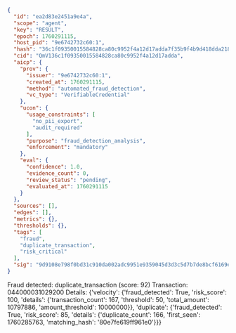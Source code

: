 ```json
{
  "id": "ea2d83e2451a9e4a",
  "scope": "agent",
  "key": "RESULT",
  "epoch": 1760291115,
  "host_pid": "9e6742732c60:1",
  "hash": "36c1f09350015584828ca80c9952f4a12d17adda7f35b9f4b9d418dda2184853",
  "cid": "QmV136c1f09350015584828ca80c9952f4a12d17adda",
  "aicp": {
    "prov": {
      "issuer": "9e6742732c60:1",
      "created_at": 1760291115,
      "method": "automated_fraud_detection",
      "vc_type": "VerifiableCredential"
    },
    "ucon": {
      "usage_constraints": [
        "no_pii_export",
        "audit_required"
      ],
      "purpose": "fraud_detection_analysis",
      "enforcement": "mandatory"
    },
    "eval": {
      "confidence": 1.0,
      "evidence_count": 0,
      "review_status": "pending",
      "evaluated_at": 1760291115
    }
  },
  "sources": [],
  "edges": [],
  "metrics": {},
  "thresholds": {},
  "tags": [
    "fraud",
    "duplicate_transaction",
    "risk_critical"
  ],
  "sig": "9d9108e798f0bd31c910da002adc9951e9359045d3d3c5d7b7de8bcf6169e86a"
}
```

Fraud detected: duplicate_transaction (score: 92)
Transaction: 044000031029200
Details: {'velocity': {'fraud_detected': True, 'risk_score': 100, 'details': {'transaction_count': 167, 'threshold': 50, 'total_amount': 10797886, 'amount_threshold': 10000000}}, 'duplicate': {'fraud_detected': True, 'risk_score': 85, 'details': {'duplicate_count': 166, 'first_seen': 1760285763, 'matching_hash': '80e7fe619ff961e0'}}}